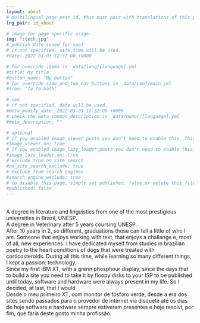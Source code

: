 ```yaml
---
layout: about
# multilingual page pair id, this must pair with translations of this page. (This name must be unique)
lng_pair: id_about

# image for page specific usage
img: ":tech.jpg"
# publish date (used for seo)
# if not specified, site.time will be used.
#date: 2022-03-03 12:32:00 +0000

# for override items in _data/lang/[language].yml
#title: My title
#button_name: "My button"
# for override side_and_top_nav_buttons in _data/conf/main.yml
#icon: "fa fa-bath"

# seo
# if not specified, date will be used.
#meta_modify_date: 2022-03-03 12:32:00 +0000
# check the meta_common_description in _data/owner/[language].yml
#meta_description: ""

# optional
# if you enabled image_viewer_posts you don't need to enable this. This is only if image_viewer_posts = false
#image_viewer_on: true
# if you enabled image_lazy_loader_posts you don't need to enable this. This is only if image_lazy_loader_posts = false
#image_lazy_loader_on: true
# exclude from on site search
#on_site_search_exclude: true
# exclude from search engines
#search_engine_exclude: true
# to disable this page, simply set published: false or delete this file
#published: false
---
```


<br/> 
A degree in literature and linguistics from one of the most prestigious universities in Brazil, UNESP.
<br/> 
A degree in Veterinary after 5 years coursing UNESP.

<br/>
After 10 years in 2, so different, graduations those can tell a little of who I am. Someone that enjoys working with text, that enjoys a challange e, most of all, new experiences. I have dedicated myself from studies in brazilian poetry to the heart conditions of dogs that were treated with corticosteroids. During all this time, while learning so many different things, I kept a passion: technology.

<br/> 
Since my first IBM XT, with a grenn phosphour display, since the days that to build a site you need to take it by floopy disks to your ISP to be published until today, software and hardware were always present in my life. So I decided, at last, that I would 

<br/> 
Desde o meu primeiro XT, com monitor de fósforo verde, desde a era dos sites sendo passados para o provedor de internet via disquete até os dias de hoje software e hardware sempre estiveram presentes e hoje resolvi, por fim, que faria deste gosto minha profissão.